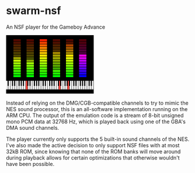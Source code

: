 # swarm-nsf
An NSF player for the Gameboy Advance

![Screenshot](swarmnsf.png)

Instead of relying on the DMG/CGB-compatible channels to try to mimic the NES sound processor, this is an all-software implementation running on the ARM CPU.
The output of the emulation code is a stream of 8-bit unsigned mono PCM data at 32768 Hz, which is played back using one of the GBA's DMA sound channels.

The player currently only supports the 5 built-in sound channels of the NES. I've also made the active decision to only support NSF files with at most 32kB ROM, since knowing that none of the ROM banks will move around during playback allows for certain optimizations that otherwise wouldn't have been possible.
